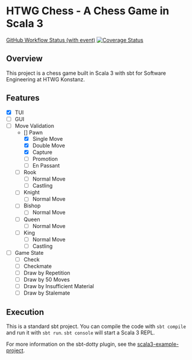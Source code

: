 # HTWG Chess - A Chess Game in Scala 3

[GitHub Workflow Status (with event)](https://img.shields.io/github/actions/workflow/status/gommzystudio/htwg-chess/test)
[![Coverage Status](https://coveralls.io/repos/github/gommzystudio/htwg-chess/badge.svg?branch=master)](https://coveralls.io/github/gommzystudio/htwg-chess?branch=master)

## Overview

This project is a chess game built in Scala 3 with sbt for Software Engineering at HTWG Konstanz.

## Features

- [x] TUI
- [ ] GUI
- [ ] Move Validation
  - [] Pawn
    - [x] Single Move
    - [x] Double Move
    - [x] Capture
    - [ ] Promotion
    - [ ] En Passant
  - [ ] Rook
    - [ ] Normal Move
    - [ ] Castling
  - [ ] Knight
    - [ ] Normal Move
  - [ ] Bishop
    - [ ] Normal Move
  - [ ] Queen
    - [ ] Normal Move
  - [ ] King
    - [ ] Normal Move
    - [ ] Castling
- [ ] Game State
  - [ ] Check
  - [ ] Checkmate
  - [ ] Draw by Repetition
  - [ ] Draw by 50 Moves
  - [ ] Draw by Insufficient Material
  - [ ] Draw by Stalemate

## Execution

This is a standard sbt project. You can compile the code with `sbt compile` and run it with `sbt run`. `sbt console` will start a Scala 3 REPL.

For more information on the sbt-dotty plugin, see the [scala3-example-project](https://github.com/scala/scala3-example-project/blob/main/README.md).
